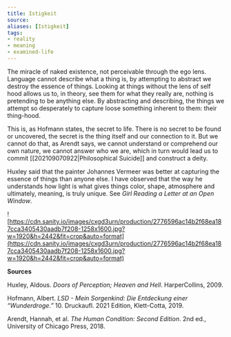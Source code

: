 ```yaml
---
title: Istigkeit
source:
aliases: [Istigkeit]
tags: 
- reality
- meaning
- examined-life 
---
```


The miracle of naked existence, not perceivable through the ego lens. Language cannot describe what a thing is, by attempting to abstract we destroy the essence of things. Looking at things without the lens of self hood allows us to, in theory, see them for what they really are, nothing is pretending to be anything else. By abstracting and describing, the things we attempt so desperately to capture loose something inherent to them: their thing-hood.

This is, as Hofmann states, the secret to life. There is no secret to be found or uncovered, the secret is the thing itself and our connection to it. But we cannot do that, as Arendt says, we cannot understand or comprehend our own nature, we cannot answer who we are, which in turn would lead us to commit [[202109070922|Philosophical Suicide]] and construct a deity.

Huxley said that the painter Johannes Vermeer was better at capturing the essence of things than anyone else. I have observed that the way he understands how light is what gives things color, shape, atmosphere and ultimately, meaning, is truly unique. See *Girl Reading a Letter at an Open Window*.

![https://cdn.sanity.io/images/cxgd3urn/production/2776596ac14b2f68ea187cca3405430aadb7f208-1258x1600.jpg?w=1920&h=2442&fit=crop&auto=format](https://cdn.sanity.io/images/cxgd3urn/production/2776596ac14b2f68ea187cca3405430aadb7f208-1258x1600.jpg?w=1920&h=2442&fit=crop&auto=format)

**Sources**

Huxley, Aldous. _Doors of Perception; Heaven and Hell_. HarperCollins, 2009.

Hofmann, Albert. _LSD - Mein Sorgenkind: Die Entdeckung einer “Wunderdroge.”_ 10. Druckaufl. 2021 Edition, Klett-Cotta, 2019.

Arendt, Hannah, et al. _The Human Condition: Second Edition_. 2nd ed., University of Chicago Press, 2018.